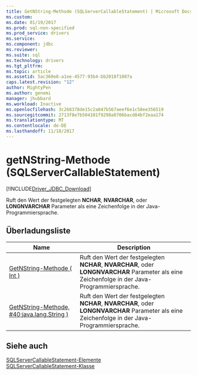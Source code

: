 ```yaml
---
title: GetNString-Methode (SQLServerCallableStatement) | Microsoft Docs
ms.custom: 
ms.date: 01/19/2017
ms.prod: sql-non-specified
ms.prod_service: drivers
ms.service: 
ms.component: jdbc
ms.reviewer: 
ms.suite: sql
ms.technology: drivers
ms.tgt_pltfrm: 
ms.topic: article
ms.assetid: 5ac360e8-a1ee-4577-93b4-bb2018f1087a
caps.latest.revision: "12"
author: MightyPen
ms.author: genemi
manager: jhubbard
ms.workload: Inactive
ms.openlocfilehash: 3c268378de15c2a047b567aeef6e1c58ee356519
ms.sourcegitcommit: 2713f8e7b504101f9298a0706bacd84bf2eaa174
ms.translationtype: MT
ms.contentlocale: de-DE
ms.lasthandoff: 11/18/2017
---
```

# <a name="getnstring-method-sqlservercallablestatement"></a>getNString-Methode (SQLServerCallableStatement)
[!INCLUDE[Driver_JDBC_Download](../../../includes/driver_jdbc_download.md)]

  Ruft den Wert der festgelegten **NCHAR**, **NVARCHAR**, oder **LONGNVARCHAR** Parameter als eine Zeichenfolge in der Java-Programmiersprache.  
  
## <a name="overload-list"></a>Überladungsliste  
  
|Name|Description|  
|----------|-----------------|  
|[GetNString-Methode &#40; Int &#41;](../../../connect/jdbc/reference/getnstring-method-int.md)|Ruft den Wert der festgelegten **NCHAR**, **NVARCHAR**, oder **LONGNVARCHAR** Parameter als eine Zeichenfolge in der Java-Programmiersprache.|  
|[GetNString-Methode, #40;java.lang.String &#41;](../../../connect/jdbc/reference/getnstring-method-java-lang-string.md)|Ruft den Wert der festgelegten **NCHAR**, **NVARCHAR**, oder **LONGNVARCHAR** Parameter als eine Zeichenfolge in der Java-Programmiersprache.|  
  
## <a name="see-also"></a>Siehe auch  
 [SQLServerCallableStatement-Elemente](../../../connect/jdbc/reference/sqlservercallablestatement-members.md)   
 [SQLServerCallableStatement-Klasse](../../../connect/jdbc/reference/sqlservercallablestatement-class.md)  
  
  
